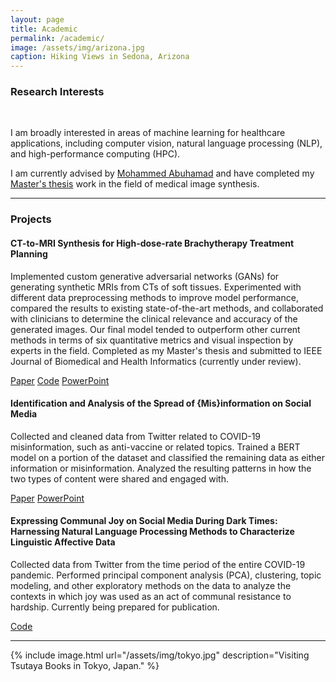 ```yaml
---
layout: page
title: Academic
permalink: /academic/
image: /assets/img/arizona.jpg
caption: Hiking Views in Sedona, Arizona
---
```


### Research Interests

<!-- > If I were advising a young person today... I would say "Take statistics, but remember that the great adventure of statistics is in gathering and using data to solve interesting an important real world problems".  - **Leo Breiman[^1]**
-->


<br />

I am broadly interested in areas of machine learning for healthcare applications, including computer vision, natural language processing (NLP), and high-performance computing (HPC).

I am currently advised by [Mohammed Abuhamad](https://abuhamad.cs.luc.edu/) and have completed my [Master's thesis](https://drive.google.com/file/d/1DuzTBMaGBus1fUfEtWtcX2zE9R2PKcQv/view) work in the field of medical image synthesis.

***

### Projects

#### CT-to-MRI Synthesis for High-dose-rate Brachytherapy Treatment Planning

Implemented custom generative adversarial networks (GANs) for generating synthetic MRIs from CTs of soft tissues. Experimented with different data preprocessing methods to improve model performance, compared the results to existing state-of-the-art methods, and collaborated with clinicians to determine the clinical relevance and accuracy of the generated images. Our final model tended to outperform other current methods in terms of six quantitative metrics and visual inspection by experts in the field. Completed as my Master's thesis and submitted to IEEE Journal of Biomedical and Health Informatics (currently under review).

[Paper](https://drive.google.com/file/d/1DuzTBMaGBus1fUfEtWtcX2zE9R2PKcQv/view)  [Code](https://github.com/rachelngordon/gancm)  [PowerPoint](https://drive.google.com/file/d/1_gaAzzrvJnPvSDqchlOCbfLcUmq_Wtyp/view)


#### Identification and Analysis of the Spread of {Mis}information on Social Media

Collected and cleaned data from Twitter related to COVID-19 misinformation, such as anti-vaccine or related topics. Trained a BERT model on a portion of the dataset and classified the remaining data as either information or misinformation. Analyzed the resulting patterns in how the two types of content were shared and engaged with. 

[Paper](https://link.springer.com/chapter/10.1007/978-981-97-0669-3_33)  [PowerPoint](https://drive.google.com/file/d/1YLiaL5guEJzFEY-AnMdFEMOwh_-uLsaO/view)


#### Expressing Communal Joy on Social Media During Dark Times: Harnessing Natural Language Processing Methods to Characterize Linguistic Affective Data 

Collected data from Twitter from the time period of the entire COVID-19 pandemic. Performed principal component analysis (PCA), clustering, topic modeling, and other exploratory methods on the data to analyze the contexts in which joy was used as an act of communal resistance to hardship. Currently being prepared for publication.

[Code](https://github.com/rachelngordon/Joy-Project)

***

{% include image.html url="/assets/img/tokyo.jpg" description="Visiting Tsutaya Books in Tokyo, Japan." %}


<!-- [^1]: Check out [Leo Breiman's Interview](https://projecteuclid.org/download/pdf_1/euclid.ss/1009213290). -->

<!-- *Updated: April 2024* -->
